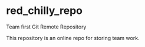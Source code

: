 # red_chilly_repo
Team first Git Remote Repository

This repository is an online repo for storing team work.
